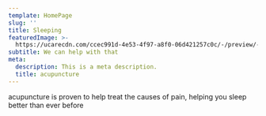 ```yaml
---
template: HomePage
slug: ''
title: Sleeping
featuredImage: >-
  https://ucarecdn.com/ccec991d-4e53-4f97-a8f0-06d421257c0c/-/preview/-/enhance/55/
subtitle: We can help with that
meta:
  description: This is a meta description.
  title: acupuncture
---
```

acupuncture is proven to help treat the causes of pain, helping you sleep better than ever before
